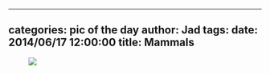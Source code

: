 
---
categories: pic of the day
author: Jad
tags: 
date: 2014/06/17 12:00:00
title: Mammals 
---

<figure>
<img src="/img/2014/06/17/img_20140617153519_medium.jpg" />
<figcaption></figcaption>
</figure>
